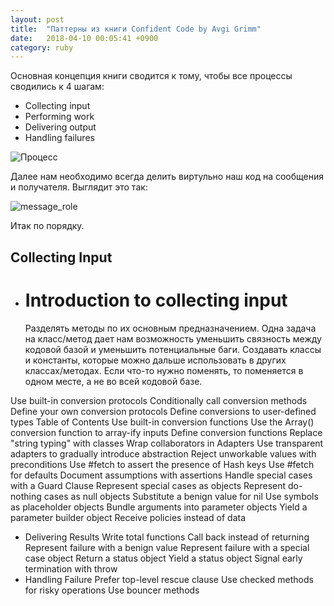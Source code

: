 ```yaml
---
layout: post
title:  "Паттерны из книги Confident Code by Avgi Grimm"
date:   2018-04-10 00:05:41 +0900
category: ruby
---
```


Основная концепция книги сводится к тому, чтобы все процессы сводились к 4 шагам:
- Collecting input
- Performing work
- Delivering output
- Handling failures

![Процесс](http://dl3.joxi.net/drive/2018/04/10/0018/2910/1186654/54/62df256b6b.jpg)

Далее нам необходимо всегда делить виртульно наш код на сообщения и получателя.
Выглядит это так:

![message_role](http://dl3.joxi.net/drive/2018/04/10/0018/2910/1186654/54/ff7d5be6a0.jpg)

Итак по порядку.

## Collecting Input

- # Introduction to collecting input
  Разделять методы по их основным предназначением.
  Одна задача на класс/метод дает нам возможность уменьшить связность между кодовой базой и уменьшить потенциальные баги.
  Создавать классы и константы, которые можно дальше использовать в других классах/методах. Если что-то нужно поменять, то поменяется в одном месте, а не во всей кодовой базе.

Use built-in conversion protocols
Conditionally call conversion methods
Define your own conversion protocols
Define conversions to user-defined types
Table of Contents
Use built-in conversion functions
Use the Array() conversion function to array-ify inputs
Define conversion functions
Replace "string typing" with classes
Wrap collaborators in Adapters
Use transparent adapters to gradually introduce abstraction
Reject unworkable values with preconditions
Use #fetch to assert the presence of Hash keys
Use #fetch for defaults
Document assumptions with assertions
Handle special cases with a Guard Clause
Represent special cases as objects
Represent do-nothing cases as null objects
Substitute a benign value for nil
Use symbols as placeholder objects
Bundle arguments into parameter objects
Yield a parameter builder object
Receive policies instead of data
* Delivering Results
Write total functions
Call back instead of returning
Represent failure with a benign value
Represent failure with a special case object
Return a status object
Yield a status object
Signal early termination with throw
* Handling Failure
Prefer top-level rescue clause
Use checked methods for risky operations
Use bouncer methods